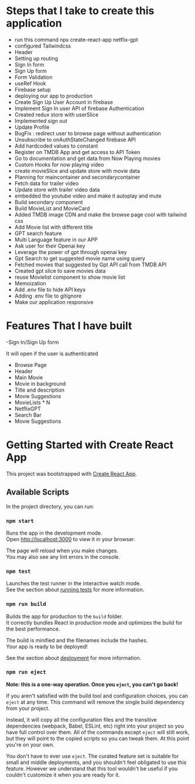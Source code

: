 # Steps that I take to create this application

- run this command npx create-react-app netflix-gpt
- configured Tailwindcss
- Header
- Setting up routing
- Sign In form
- Sign Up form
- Form Validation
- useRef Hook
- Firebase setup
- deploying our app to production
- Create Sign Up User Account in firebase
- Implement Sign In user API of firebase Authentication
- Created redux store with userSlice
- Implemented sign out
- Update Profile
- BugFix : redirect user to browse page without authentication
- Unsubscribe to onAuthStateChanged firebase API
- Add hardcoded values to constant
- Register on TMDB App and get access to API Token
- Go to documentation and get data from Now Playing movies
- Custom Hooks for now playing video
- create movieSlice and update store with movie data
- Planning for maincontainer and secondarycontainer
- Fetch data for trailer video
- Update store with trailer video data
- embedded the youtube video and make it autoplay and mute
- Build secondary component
- Build MovieList and MovieCard
- Added TMDB image CDN and make the browse page cool with tailwind css
- Add Movie list with different title
- GPT search feature
- Multi Language feature in our APP
- Ask user for their Openai key
- Leverage the power of gpt through openai key
- Gpt Search to get suggested movie name using query
- Fetched movies that suggested by Gpt API call from TMDB API
- Created gpt slice to save movies data
- reuse Movielist component to show movie list
- Memoization
- Add .env file to hide API keys
- Adding .env file to gitignore
- Make our application responsive

# Features That I have built

-Sign In/Sign Up form

It will open if the user is authenticated

- Browse Page
- Header
- Main Movie
- Movie in background
- Title and description
- Movie Suggestions
- MovieLists \* N
- NetflixGPT
- Search Bar
- Movie Suggestions

# Getting Started with Create React App

This project was bootstrapped with [Create React App](https://github.com/facebook/create-react-app).

## Available Scripts

In the project directory, you can run:

### `npm start`

Runs the app in the development mode.\
Open [http://localhost:3000](http://localhost:3000) to view it in your browser.

The page will reload when you make changes.\
You may also see any lint errors in the console.

### `npm test`

Launches the test runner in the interactive watch mode.\
See the section about [running tests](https://facebook.github.io/create-react-app/docs/running-tests) for more information.

### `npm run build`

Builds the app for production to the `build` folder.\
It correctly bundles React in production mode and optimizes the build for the best performance.

The build is minified and the filenames include the hashes.\
Your app is ready to be deployed!

See the section about [deployment](https://facebook.github.io/create-react-app/docs/deployment) for more information.

### `npm run eject`

**Note: this is a one-way operation. Once you `eject`, you can't go back!**

If you aren't satisfied with the build tool and configuration choices, you can `eject` at any time. This command will remove the single build dependency from your project.

Instead, it will copy all the configuration files and the transitive dependencies (webpack, Babel, ESLint, etc) right into your project so you have full control over them. All of the commands except `eject` will still work, but they will point to the copied scripts so you can tweak them. At this point you're on your own.

You don't have to ever use `eject`. The curated feature set is suitable for small and middle deployments, and you shouldn't feel obligated to use this feature. However we understand that this tool wouldn't be useful if you couldn't customize it when you are ready for it.
